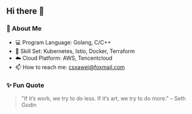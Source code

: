 ## Hi there 👋

### 🚀 About Me
- 💻 Program Language: Golang, C/C++
- 🔧 Skill Set: Kubernetes, Istio, Docker, Terraform
- ☁️ Cloud Platform: AWS, Tencentcloud
- 📫 How to reach me: [csxawei@foxmail.com](mailto:csxawei@foxmail.com)

### ✨ Fun Quote
> "If it’s work, we try to do less. If it’s art, we try to do more." – Seth Godin

<!--
**xawei/xawei** is a ✨ _special_ ✨ repository because its `README.md` (this file) appears on your GitHub profile.

Here are some ideas to get you started:

- 🔭 I’m currently working on ...
- 🌱 I’m currently learning ...
- 👯 I’m looking to collaborate on ...
- 🤔 I’m looking for help with ...
- 💬 Ask me about ...
- 📫 How to reach me: ...
- 😄 Pronouns: ...
- ⚡ Fun fact: ...
-->
